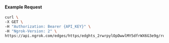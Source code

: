 <!-- Code generated for API Clients. DO NOT EDIT. -->

#### Example Request

```bash
curl \
-X GET \
-H "Authorization: Bearer {API_KEY}" \
-H "Ngrok-Version: 2" \
https://api.ngrok.com/edges/https/edghts_2rwrpylOpDwwlMY5dfrWX6G3e9g/routes/edghtsrt_2rwrptPQXdFzfRXYNrmeJ1zRkjr/user_agent_filter
```
